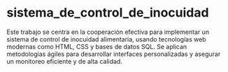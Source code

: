 # sistema_de_control_de_inocuidad
Este trabajo se centra en la cooperación efectiva para implementar un sistema de control de inocuidad alimentaria, usando tecnologías web modernas como HTML, CSS y bases de datos SQL. Se aplican metodologías ágiles para desarrollar interfaces personalizadas y asegurar un monitoreo eficiente y de alta calidad.
